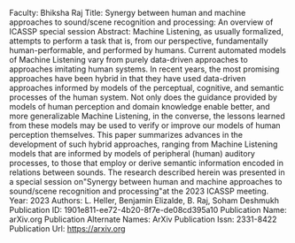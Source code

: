 Faculty: Bhiksha Raj
Title: Synergy between human and machine approaches to sound/scene recognition and processing: An overview of ICASSP special session
Abstract: Machine Listening, as usually formalized, attempts to perform a task that is, from our perspective, fundamentally human-performable, and performed by humans. Current automated models of Machine Listening vary from purely data-driven approaches to approaches imitating human systems. In recent years, the most promising approaches have been hybrid in that they have used data-driven approaches informed by models of the perceptual, cognitive, and semantic processes of the human system. Not only does the guidance provided by models of human perception and domain knowledge enable better, and more generalizable Machine Listening, in the converse, the lessons learned from these models may be used to verify or improve our models of human perception themselves. This paper summarizes advances in the development of such hybrid approaches, ranging from Machine Listening models that are informed by models of peripheral (human) auditory processes, to those that employ or derive semantic information encoded in relations between sounds. The research described herein was presented in a special session on"Synergy between human and machine approaches to sound/scene recognition and processing"at the 2023 ICASSP meeting.
Year: 2023
Authors: L. Heller, Benjamin Elizalde, B. Raj, Soham Deshmukh
Publication ID: 1901e811-ee72-4b20-8f7e-de08cd395a10
Publication Name: arXiv.org
Publication Alternate Names: ArXiv
Publication Issn: 2331-8422
Publication Url: https://arxiv.org
